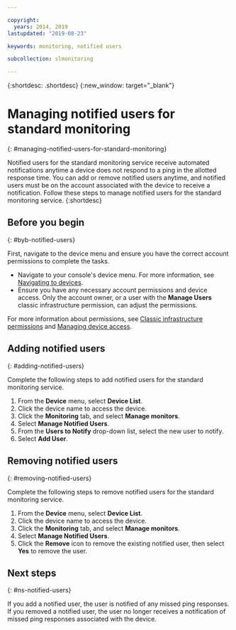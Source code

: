 ```yaml
---

copyright:
  years: 2014, 2019
lastupdated: "2019-08-23"

keywords: monitoring, notified users

subcollection: slmonitoring

---
```


{:shortdesc: .shortdesc}
{:new_window: target="_blank"}

# Managing notified users for standard monitoring
{: #managing-notified-users-for-standard-monitoring}

Notified users for the standard monitoring service receive automated notifications anytime a device does not respond to a ping in the allotted response time. You can add or remove notified users anytime, and notified users must be on the account associated with the device to receive a notification. Follow these steps to manage notified users for the standard monitoring service.
{:shortdesc}

## Before you begin
{: #byb-notified-users}

First, navigate to the device menu and ensure you have the correct account permissions to complete the tasks.

* Navigate to your console's device menu. For more information, see [Navigating to devices](/docs/SLmonitoring?topic=virtual-servers-navigating-devices).
* Ensure you have any necessary account permissions and device access. Only the account owner, or a user with the **Manage Users** classic infrastructure permission, can adjust the permissions.

For more information about permissions, see [Classic infrastructure permissions](/docs/iam?topic=iam-infrapermission#infrapermission) and [Managing device access](/docs/vsi?topic=virtual-servers-managing-device-access).

## Adding notified users
{: #adding-notified-users}

Complete the following steps to add notified users for the standard monitoring service.
1. From the **Device** menu, select **Device List**.
2. Click the device name to access the device.
3. Click the **Monitoring** tab, and select **Manage monitors**.
4. Select **Manage Notified Users**.
5. From the **Users to Notify** drop-down list, select the new user to notify.
6. Select **Add User**.

## Removing notified users
{: #removing-notified-users}

Complete the following steps to remove notified users for the standard monitoring service.
1. From the **Device** menu, select **Device List**.
2. Click the device name to access the device.
3. Click the **Monitoring** tab, and select **Manage monitors**.
4. Select **Manage Notified Users**.
5. Click the **Remove** icon to remove the existing notified user, then select **Yes** to remove the user. 

## Next steps
{: #ns-notified-users}

If you add a notified user, the user is notified of any missed ping responses. If you removed a notified user, the user no longer receives a notification of missed ping responses associated with the device.
